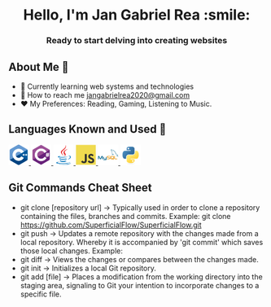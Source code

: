 <h1 align="center">Hello, I'm Jan Gabriel Rea :smile:</h1>
<h3 align="center">Ready to start delving into creating websites</h3>

## About Me :bookmark_tabs:
- 🥶 Currently learning web systems and technologies
- 📖 How to reach me jangabrielrea2020@gmail.com
- ❤️ My Preferences: Reading, Gaming, Listening to Music.

## Languages Known and Used 📕
<p align="left"> <a href="https://www.w3schools.com/cpp/" target="_blank" rel="noreferrer"> <img src="https://raw.githubusercontent.com/devicons/devicon/master/icons/cplusplus/cplusplus-original.svg" alt="cplusplus" width="40" height="40"/> </a> <a href="https://www.w3schools.com/cs/" target="_blank" rel="noreferrer"> <img src="https://raw.githubusercontent.com/devicons/devicon/master/icons/csharp/csharp-original.svg" alt="csharp" width="40" height="40"/> </a> <a href="https://www.java.com" target="_blank" rel="noreferrer"> <img src="https://raw.githubusercontent.com/devicons/devicon/master/icons/java/java-original.svg" alt="java" width="40" height="40"/> </a> <a href="https://developer.mozilla.org/en-US/docs/Web/JavaScript" target="_blank" rel="noreferrer"> <img src="https://raw.githubusercontent.com/devicons/devicon/master/icons/javascript/javascript-original.svg" alt="javascript" width="40" height="40"/> </a> <a href="https://www.mysql.com/" target="_blank" rel="noreferrer"> <img src="https://raw.githubusercontent.com/devicons/devicon/master/icons/mysql/mysql-original-wordmark.svg" alt="mysql" width="40" height="40"/> </a> <a href="https://www.python.org" target="_blank" rel="noreferrer"> <img src="https://raw.githubusercontent.com/devicons/devicon/master/icons/python/python-original.svg" alt="python" width="40" height="40"/> </a> </p>

## Git Commands Cheat Sheet 
- git clone [repository url] -> Typically used in order to clone a repository containing the files, branches and commits.
    Example: git clone https://github.com/SuperficialFlow/SuperficialFlow.git
- git push -> Updates a remote repository with the changes made from a local repository. Whereby it is accompanied by 'git commit' which saves those local changes.
    Example: 
- git diff -> Views the changes or compares between the changes made. 
- git init -> Initializes a local Git repository.
- git add [file] ->  Places a modification from the working directory into the staging area, signaling to Git your intention to incorporate changes to a specific file.
